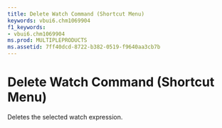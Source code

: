 ```yaml
---
title: Delete Watch Command (Shortcut Menu)
keywords: vbui6.chm1069904
f1_keywords:
- vbui6.chm1069904
ms.prod: MULTIPLEPRODUCTS
ms.assetid: 7ff40dcd-8722-b382-0519-f9640aa3cb7b
---
```



# Delete Watch Command (Shortcut Menu)

Deletes the selected watch expression.



